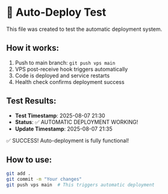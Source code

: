 # 🚀 Auto-Deploy Test

This file was created to test the automatic deployment system.

## How it works:
1. Push to main branch: `git push vps main`
2. VPS post-receive hook triggers automatically
3. Code is deployed and service restarts
4. Health check confirms deployment success

## Test Results:
- **Test Timestamp**: 2025-08-07 21:30
- **Status**: ✅ AUTOMATIC DEPLOYMENT WORKING!
- **Update Timestamp**: 2025-08-07 21:35

✅ SUCCESS! Auto-deployment is fully functional!

## How to use:
```bash
git add .
git commit -m "Your changes"
git push vps main  # This triggers automatic deployment
```